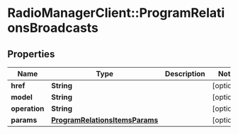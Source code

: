 # RadioManagerClient::ProgramRelationsBroadcasts

## Properties
Name | Type | Description | Notes
------------ | ------------- | ------------- | -------------
**href** | **String** |  | [optional] 
**model** | **String** |  | [optional] 
**operation** | **String** |  | [optional] 
**params** | [**ProgramRelationsItemsParams**](ProgramRelationsItemsParams.md) |  | [optional] 



